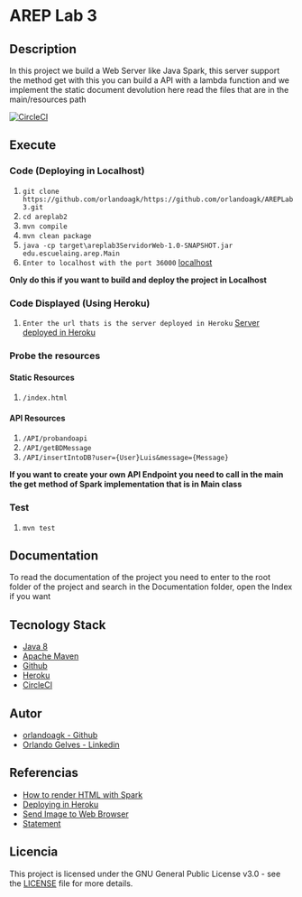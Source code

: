 # AREP Lab 3

## Description
In this project we build a Web Server like Java Spark, this server support the method get with this you can build a API with a lambda function and we implement the static document devolution here read the files that are in the main/resources path

[![CircleCI](https://circleci.com/gh/orlandoagk//AREPLab3.svg?style=svg)](https://app.circleci.com/pipelines/github/orlandoagk)
## Execute
### Code (Deploying in Localhost)
1. `git clone https://github.com/orlandoagk/https://github.com/orlandoagk/AREPLab3.git`
2. `cd areplab2`
3. `mvn compile`
4. `mvn clean package`
5. `java -cp target\areplab3ServidorWeb-1.0-SNAPSHOT.jar edu.escuelaing.arep.Main`
6. `Enter to localhost with the port 36000` [localhost](localhost:36000)

**Only do this if you want to build and deploy the project in Localhost**
### Code Displayed (Using Heroku)
1. `Enter the url thats is the server deployed in Heroku` [Server deployed in Heroku](https://areplab3.herokuapp.com)

### Probe the resources
#### Static Resources
1. `/index.html`

#### API Resources
1. `/API/probandoapi`
2. `/API/getBDMessage`
3. `/API/insertIntoDB?user={User}Luis&message={Message}`


**If you want to create your own API Endpoint you need to call in the main the get method of Spark implementation that is in Main class**

### Test
1. `mvn test`


## Documentation
To read the documentation of the project you need to enter to the root folder of the project and search in the Documentation folder, open the Index if you want

## Tecnology Stack
- [Java 8](https://www.java.com/es/download/)
- [Apache Maven](https://maven.apache.org/)
- [Github](https://www.github.com/)
- [Heroku](https://www.heroku.com)
- [CircleCI](https://www.circleci.com)

## Autor
- [orlandoagk - Github](https://www.github.com/orlandoagk)
- [Orlando Gelves - Linkedin](https://www.linkedin.com/in/orlando-antonio-gelves-kerguelen-11445b1a5/)

## Referencias
- [How to render HTML with Spark](http://campusvirtual.escuelaing.edu.co/moodle/pluginfile.php/129029/mod_resource/content/1/SparkWebApp.java)
- [Deploying in Heroku](https://devcenter.heroku.com/articles/git)
- [Send Image to Web Browser](https://stackoverflow.com/questions/40101964/send-images-to-browser-client)
- [Statement](http://campusvirtual.escuelaing.edu.co/moodle/pluginfile.php/222974/mod_resource/content/0/NamesNetworkClientService.pdf)

## Licencia
This project is licensed under the GNU General Public License v3.0 - see the [LICENSE](/LICENSE) file for more details.
